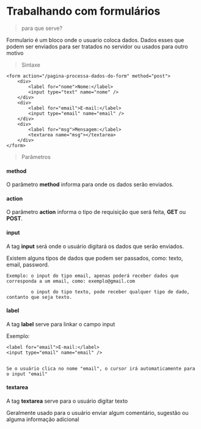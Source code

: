 # Trabalhando com formulários

> para que serve?
<p>Formulario é um bloco onde o usuario coloca dados. Dados esses que podem ser enviados para ser tratados no servidor ou usados para outro motivo</p>

> Sintaxe

```
<form action="/pagina-processa-dados-do-form" method="post">
    <div>
        <label for="nome">Nome:</label>
        <input type="text" name="nome" />
    </div>
    <div>
        <label for="email">E-mail:</label>
        <input type="email" name="email" />
    </div>
    <div>
        <label for="msg">Mensagem:</label>
        <textarea name="msg"></textarea>
    </div>
</form>
```

> Parâmetros

#### method
<p>O parâmetro <strong>method</strong> informa para onde os dados serão enviados.</p>

#### action
<p>O parâmetro <strong>action</strong> informa o tipo de requisição que será feita, <strong>GET</strong> ou <strong>POST</strong>.</p>

#### input
<p>A tag <strong>input</strong> será onde o usuário digitará os dados que serão enviados.</p>
<p>Existem alguns tipos de dados que podem ser passados, como: texto, email, password.

    Exemplo: o input do tipo email, apenas poderá receber dados que corresponda a um email, como: exemplo@gmail.com

             o input do tipo texto, pode receber qualquer tipo de dado, contanto que seja texto.
</p>

#### label
<p>A tag <strong>label</strong> serve para linkar o campo input</p>
<p>Exemplo:
    
    <label for="email">E-mail:</label>
    <input type="email" name="email" />
    

    Se o usuário clica no nome "email", o cursor irá automaticamente para o input "email"
</p>

#### textarea
<p>A tag <strong>textarea</strong> serve para o usuário digitar texto</p>
<p>Geralmente usado para o usuário enviar algum comentário, sugestão ou alguma informação adicional</p>
